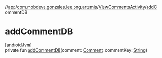 //[app](../../../index.md)/[com.mobdeve.gonzales.lee.ong.artemis](../index.md)/[ViewCommentsActivity](index.md)/[addCommentDB](add-comment-d-b.md)

# addCommentDB

[androidJvm]\
private fun [addCommentDB](add-comment-d-b.md)(comment: [Comment](../-comment/index.md), commentKey: [String](https://kotlinlang.org/api/latest/jvm/stdlib/kotlin/-string/index.html))
